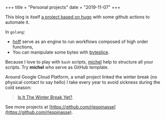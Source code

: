 +++
title = "Personal projects"
date = "2019-11-07"
+++

This blog is itself [a project based on hugo](https://github.com/rlespinasse/rlespinasse.github.io) with some github actions to automate it.

In `golang`:

* [hoff](https://github.com/rlespinasse/hoff) serve as an engine to run workflows composed of high order functions,
* You can manipulate some bytes with [byteslice](https://github.com/rlespinasse/byteslice).

Because I love to play with `bash` scripts, [michel](https://github.com/rlespinasse/michel) help to structure all your scripts.
Try **michel** who serve as GitHub template.

Around Google Cloud Platform, a small project linked the winter break (no physical contact to say hello) I take every year to avoid sickness during the cold season: 

> [Is It The Winter Break Yet?](https://github.com/rlespinasse/IsItTheWinterBreakYet).

See more projects at [https://github.com/rlespinasse](https://github.com/rlespinasse).
